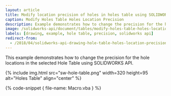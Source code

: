 ```yaml
---
layout: article
title: Modify location precision of holes in holes table using SOLIDWORKS API
caption: Modify Holes Table Holes Location Precision
description: Example demonstrates how to change the precision for the hole locations in the selected Hole Table
image: /solidworks-api/document/tables/modify-holes-table-holes-location-precision/sw-hole-table.png
labels: [drawing, example, hole table, precision, solidworks api]
redirect-from:
  - /2018/04/solidworks-api-drawing-hole-table-holes-location-precision.html
---
```

This example demonstrates how to change the precision for the hole locations in the selected Hole Table using SOLIDWORKS API.

{% include img.html src="sw-hole-table.png" width=320 height=95 alt="Holes Table" align="center" %}

{% code-snippet { file-name: Macro.vba } %}
